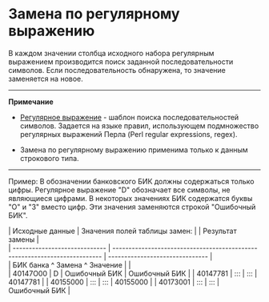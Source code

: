 # Замена по регулярному выражению

В каждом значении столбца исходного набора регулярным выражением производится поиск заданной последовательности символов. Если последовательность обнаружена, то значение заменяется на новое.

--------

**Примечание**

* [Регулярное выражение](https://ru.wikipedia.org/wiki/Регулярные_выражения) - шаблон поиска последовательностей символов. Задается на языке правил, использующем подмножество регулярных выражений Перла (Perl regular expressions, regex).

* Замена по регулярному выражению применима только к данным строкового типа. 

-------
    
Пример:  В обозначении банковского БИК должны содержаться только цифры. Регулярное выражение "D" обозначает все символы, не являющиеся цифрами. В некоторых значениях БИК содержатся буквы "О" и "З" вместо цифр. Эти значения заменяются строкой "Ошибочный БИК".

 | Исходные данные                                                        | Значения полей таблицы замен:                   | | Результат замены |                          
 | -----------------------------                                                        | -------------------------------------------------------------------------- | ------------------------------- |                          
 | БИК банка        ^  Замена                         ^  Значение |                                                                            |                                
 | 40147О00                                                                            | D                                                                         | Ошибочный БИК       | Ошибочный БИК | 
 | 40147781                                                                             | :::                                                                        | :::                             | 40147781                  | 
 | 40155000                                                                             | :::                                                                        | :::                             | 40155000                  | 
 | 4017З001                                                                            | :::                                                                        | :::                             | Ошибочный БИК | 
